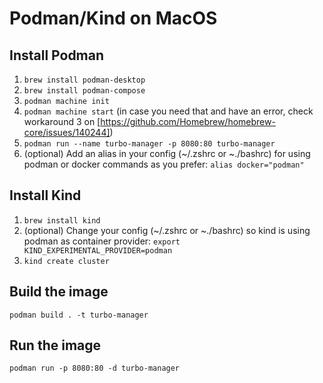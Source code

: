 # Podman/Kind on MacOS
## Install Podman

1. `brew install podman-desktop`
2. `brew install podman-compose`
3. `podman machine init`
4. `podman machine start` (in case you need that and have an error, check workaround 3 on [https://github.com/Homebrew/homebrew-core/issues/140244])
5. `podman run --name turbo-manager -p 8080:80 turbo-manager`
6. (optional) Add an alias in your config (~/.zshrc or ~./bashrc) for using podman or docker commands as you prefer: `alias docker="podman"`

## Install Kind

1. `brew install kind`
2. (optional) Change your config (~/.zshrc or ~./bashrc) so kind is using podman as container provider: `export KIND_EXPERIMENTAL_PROVIDER=podman`
3. `kind create cluster`

## Build the image
`podman build . -t turbo-manager`

## Run the image
`podman run -p 8080:80 -d turbo-manager`